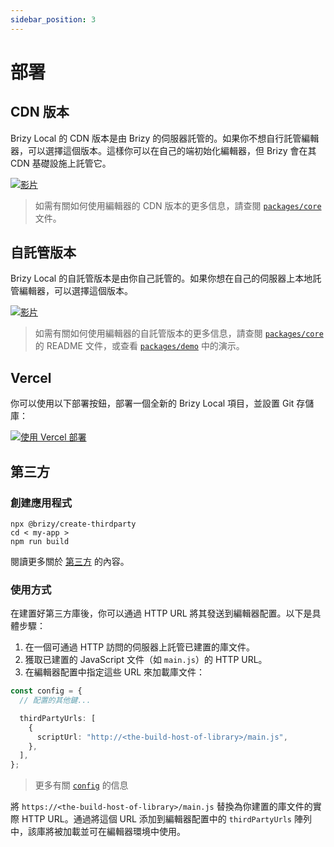 ```yaml
---
sidebar_position: 3
---
```


# 部署

## CDN 版本

Brizy Local 的 CDN 版本是由 Brizy 的伺服器託管的。如果你不想自行託管編輯器，可以選擇這個版本。這樣你可以在自己的端初始化編輯器，但 Brizy 會在其 CDN 基礎設施上託管它。

[![影片](/img/deployment.jpg)](https://user-images.githubusercontent.com/10077249/206906576-cc654003-9b6d-4661-88dd-affb63ba538d.mp4)

> 如需有關如何使用編輯器的 CDN 版本的更多信息，請查閱 [`packages/core`](https://github.com/EasyBrizy/Brizy-Local/blob/master/packages/core/docs/cdn.MD) 文件。

## 自託管版本

Brizy Local 的自託管版本是由你自己託管的。如果你想在自己的伺服器上本地託管編輯器，可以選擇這個版本。

[![影片](/img/deployment.jpg)](https://user-images.githubusercontent.com/10077249/206906566-1d2087fc-847c-4530-8760-9b169dd3ed65.mp4)

> 如需有關如何使用編輯器的自託管版本的更多信息，請查閱 [`packages/core`](https://github.com/EasyBrizy/Brizy-Local/blob/master/packages/core/docs/self-hosted.MD) 的 README 文件，或查看 [`packages/demo`](https://github.com/EasyBrizy/Brizy-Local/blob/master/packages/demo/README.MD) 中的演示。

## Vercel

你可以使用以下部署按鈕，部署一個全新的 Brizy Local 項目，並設置 Git 存儲庫：

[![使用 Vercel 部署](https://vercel.com/button)](https://vercel.com/new/clone?repository-url=https://github.com/EasyBrizy/Brizy-Local-Editor&project-name=brizy-local-editor&repository-name=brizy-local-editor&output-directory=packages/demo/public)

## 第三方

### 創建應用程式

```shell
npx @brizy/create-thirdparty
cd < my-app >
npm run build
```

閱讀更多關於 [第三方](/docs-third-party/brizy-widgets/introduction) 的內容。

### 使用方式

在建置好第三方庫後，你可以通過 HTTP URL 將其發送到編輯器配置。以下是具體步驟：

1. 在一個可通過 HTTP 訪問的伺服器上託管已建置的庫文件。
2. 獲取已建置的 JavaScript 文件（如 `main.js`）的 HTTP URL。
3. 在編輯器配置中指定這些 URL 來加載庫文件：

```typescript
const config = {
  // 配置的其他鍵...

  thirdPartyUrls: [
    {
      scriptUrl: "http://<the-build-host-of-library>/main.js",
    },
  ],
};
```

> 更多有關 [`config`](https://github.com/EasyBrizy/Brizy-Local-Editor/blob/master/packages/core/docs/cdn.MD#config) 的信息

將 `https://<the-build-host-of-library>/main.js` 替換為你建置的庫文件的實際 HTTP URL。通過將這個 URL 添加到編輯器配置中的 `thirdPartyUrls` 陣列中，該庫將被加載並可在編輯器環境中使用。

